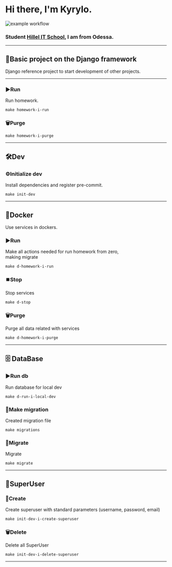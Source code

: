 # Hi there, I'm Kyrylo.
![example workflow](https://github.com/Hillel-i-Python-Pro-i-2022-12-27/homework__kulyk__kyrylo__hw5/actions/workflows/main-workflow.yml/badge.svg)
### Student [Hillel IT School](https://ithillel.ua/), I am from Odessa.
***
## 📝Basic project on the Django framework
Django reference project to start development of other projects.
***
### ▶️Run
Run homework.
```shell
make homework-i-run
```
### 🗑️Purge
```shell
make homework-i-purge
```
***
## 🛠️Dev
### ⚙️Initialize dev
Install dependencies and register pre-commit.
```shell
make init-dev
```
***
## 🐳Docker
Use services in dockers.
### ▶️Run
Make all actions needed for run homework from zero,  
making migrate
```shell
make d-homework-i-run
```
### ⏹️Stop
Stop services
```shell
make d-stop
```
### 🗑️Purge
Purge all data related with services
```shell
make d-homework-i-purge
```
***
## 🗄 DataBase
### ▶️Run db
Run database for local dev
```shell
make d-run-i-local-dev
```
### 🧳Make migration
Created migration file
```shell
make migrations
```
### 🛫Migrate
Migrate
```shell
make migrate
```
***
## 🐳SuperUser
### 🔩Create
Create superuser with standard parameters (username, password, email)
```shell
make init-dev-i-create-superuser
```
### 🗑️Delete
Delete all SuperUser
```shell
make init-dev-i-delete-superuser
```
***